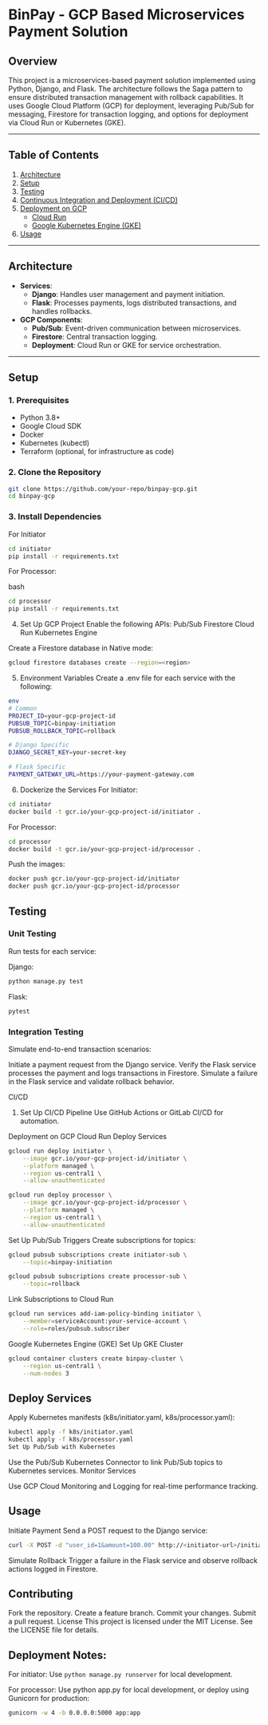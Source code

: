 # **BinPay - GCP Based Microservices Payment Solution**

## **Overview**
This project is a microservices-based payment solution implemented using Python, Django, and Flask. The architecture follows the Saga pattern to ensure distributed transaction management with rollback capabilities. It uses Google Cloud Platform (GCP) for deployment, leveraging Pub/Sub for messaging, Firestore for transaction logging, and options for deployment via Cloud Run or Kubernetes (GKE).

---

## **Table of Contents**
1. [Architecture](#architecture)
2. [Setup](#setup)
3. [Testing](#testing)
4. [Continuous Integration and Deployment (CI/CD)](#ci-cd)
5. [Deployment on GCP](#deployment-on-gcp)
   - [Cloud Run](#cloud-run)
   - [Google Kubernetes Engine (GKE)](#gke)
6. [Usage](#usage)

---

## **Architecture**
- **Services**:
  - **Django**: Handles user management and payment initiation.
  - **Flask**: Processes payments, logs distributed transactions, and handles rollbacks.
- **GCP Components**:
  - **Pub/Sub**: Event-driven communication between microservices.
  - **Firestore**: Central transaction logging.
  - **Deployment**: Cloud Run or GKE for service orchestration.

---

## **Setup**

### **1. Prerequisites**
- Python 3.8+
- Google Cloud SDK
- Docker
- Kubernetes (kubectl)
- Terraform (optional, for infrastructure as code)

### **2. Clone the Repository**
```bash
git clone https://github.com/your-repo/binpay-gcp.git
cd binpay-gcp
```

### **3. Install Dependencies**
For Initiator
```bash
cd initiator
pip install -r requirements.txt
```

For Processor:

bash
```bash
cd processor
pip install -r requirements.txt
```
4. Set Up GCP Project
Enable the following APIs:
Pub/Sub
Firestore
Cloud Run
Kubernetes Engine

Create a Firestore database in Native mode:
```bash
gcloud firestore databases create --region=<region>
```
5. Environment Variables
Create a .env file for each service with the following:
```bash
env
# Common
PROJECT_ID=your-gcp-project-id
PUBSUB_TOPIC=binpay-initiation
PUBSUB_ROLLBACK_TOPIC=rollback

# Django Specific
DJANGO_SECRET_KEY=your-secret-key

# Flask Specific
PAYMENT_GATEWAY_URL=https://your-payment-gateway.com
```

6. Dockerize the Services
For Initiator:

```bash
cd initiator
docker build -t gcr.io/your-gcp-project-id/initiator .
```

For Processor:
```bash
cd processor
docker build -t gcr.io/your-gcp-project-id/processor .
```

Push the images:
```bash
docker push gcr.io/your-gcp-project-id/initiator
docker push gcr.io/your-gcp-project-id/processor
```

## Testing
### Unit Testing
Run tests for each service:

Django:
```bash
python manage.py test
```

Flask:

```bash
pytest
```

### Integration Testing
Simulate end-to-end transaction scenarios:

Initiate a payment request from the Django service.
Verify the Flask service processes the payment and logs transactions in Firestore.
Simulate a failure in the Flask service and validate rollback behavior.

CI/CD
1. Set Up CI/CD Pipeline
Use GitHub Actions or GitLab CI/CD for automation.

Deployment on GCP
Cloud Run
Deploy Services

```bash
gcloud run deploy initiator \
    --image gcr.io/your-gcp-project-id/initiator \
    --platform managed \
    --region us-central1 \
    --allow-unauthenticated

gcloud run deploy processor \
    --image gcr.io/your-gcp-project-id/processor \
    --platform managed \
    --region us-central1 \
    --allow-unauthenticated
```

Set Up Pub/Sub Triggers
Create subscriptions for topics:
```bash
gcloud pubsub subscriptions create initiator-sub \
    --topic=binpay-initiation

gcloud pubsub subscriptions create processor-sub \
    --topic=rollback
```
Link Subscriptions to Cloud Run

```bash
gcloud run services add-iam-policy-binding initiator \
    --member=serviceAccount:your-service-account \
    --role=roles/pubsub.subscriber
```
Google Kubernetes Engine (GKE)
Set Up GKE Cluster

```bash
gcloud container clusters create binpay-cluster \
    --region us-central1 \
    --num-nodes 3
```
## Deploy Services

Apply Kubernetes manifests (k8s/initiator.yaml, k8s/processor.yaml):
```bash
kubectl apply -f k8s/initiator.yaml
kubectl apply -f k8s/processor.yaml
Set Up Pub/Sub with Kubernetes
```

Use the Pub/Sub Kubernetes Connector to link Pub/Sub topics to Kubernetes services.
Monitor Services

Use GCP Cloud Monitoring and Logging for real-time performance tracking.

## Usage
Initiate Payment
Send a POST request to the Django service:

```bash
curl -X POST -d "user_id=1&amount=100.00" http://<initiator-url>/initiate-payment
```

Simulate Rollback
Trigger a failure in the Flask service and observe rollback actions logged in Firestore.

## Contributing
Fork the repository.
Create a feature branch.
Commit your changes.
Submit a pull request.
License
This project is licensed under the MIT License. See the LICENSE file for details.

## Deployment Notes:
For initiator:
Use ```python manage.py runserver``` for local development.

For processor:
Use python app.py for local development, or deploy using Gunicorn for production:
```bash
gunicorn -w 4 -b 0.0.0.0:5000 app:app
```









